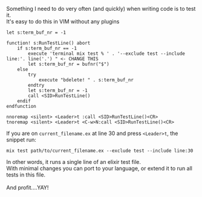 Something I need to do very often (and quickly) when writing code is to test it.  
It's easy to do this in VIM without any plugins

```vim
let s:term_buf_nr = -1

function! s:RunTestLine() abort
    if s:term_buf_nr == -1
        execute 'terminal mix test % ' . '--exclude test --include line:'. line('.') " <- CHANGE THIS
        let s:term_buf_nr = bufnr("$")
    else
        try
            execute "bdelete! " . s:term_buf_nr
        endtry
        let s:term_buf_nr = -1
        call <SID>RunTestLine()
    endif
endfunction

nnoremap <silent> <Leader>t :call <SID>RunTestLine()<CR>
tnoremap <silent> <Leader>t <C-w>N:call <SID>RunTestLine()<CR>
```

If you are on `current_filename.ex` at line 30 and press `<Leader>t`, the snippet run:  
```shell
mix test path/to/current_filename.ex --exclude test --include line:30
```
In other words, it runs a single line of an elixir test file.  
With minimal changes you can port to your language, or extend it to run all tests in this file.  
<br>
And profit....YAY!
